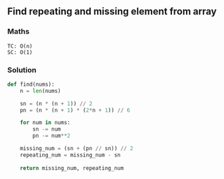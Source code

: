 ## Find repeating and missing element from array

### Maths
```
TC: O(n)
SC: O(1)
```
### Solution
```python
def find(nums):
    n = len(nums)

    sn = (n * (n + 1)) // 2
    pn = (n * (n + 1) * (2*n + 1)) // 6

    for num in nums:
        sn -= num
        pn -= num**2

    missing_num = (sn + (pn // sn)) // 2
    repeating_num = missing_num - sn
    
    return missing_num, repeating_num
```